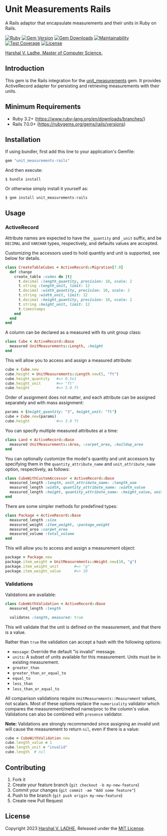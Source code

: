 # Unit Measurements Rails

A Rails adaptor that encapsulate measurements and their units in Ruby on Rails.

[![Ruby](https://github.com/shivam091/unit_measurements-rails/actions/workflows/main.yml/badge.svg)](https://github.com/shivam091/unit_measurements-rails/actions/workflows/main.yml)
[![Gem Version](https://badge.fury.io/rb/unit_measurements-rails.svg)](https://badge.fury.io/rb/unit_measurements-rails)
[![Gem Downloads](https://img.shields.io/gem/dt/unit_measurements-rails.svg)](http://rubygems.org/gems/unit_measurements-rails)
[![Maintainability](https://api.codeclimate.com/v1/badges/b319a452f37addbc077b/maintainability)](https://codeclimate.com/github/shivam091/unit_measurements-rails/maintainability)
[![Test Coverage](https://api.codeclimate.com/v1/badges/b319a452f37addbc077b/test_coverage)](https://codeclimate.com/github/shivam091/unit_measurements-rails/test_coverage)
[![License](https://img.shields.io/badge/License-MIT-blue.svg)](https://github.com/shivam091/unit_measurements-rails/blob/main/LICENSE.md)

[Harshal V. Ladhe, Master of Computer Science.](https://shivam091.github.io)

## Introduction

This gem is the Rails integration for the [unit_measurements](https://github.com/shivam091/unit_measurements) gem.
It provides ActiveRecord adapter for persisting and retrieving measurements with their units.

## Minimum Requirements

* Ruby 3.2+ (https://www.ruby-lang.org/en/downloads/branches/)
* Rails 7.0.0+ (https://rubygems.org/gems/rails/versions)

## Installation

If using bundler, first add this line to your application's Gemfile:

```ruby
gem "unit_measurements-rails"
```

And then execute:

`$ bundle install`

Or otherwise simply install it yourself as:

`$ gem install unit_measurements-rails`

## Usage

### ActiveRecord

Attribute names are expected to have the `_quantity` and `_unit` suffix, and be
`DECIMAL` and `VARCHAR` types, respectively, and defaults values are accepted.

Customizing the accessors used to hold quantity and unit is supported, see below
for details.

```ruby
class CreateTableCubes < ActiveRecord::Migration[7.0]
  def change
    create_table :cubes do |t|
      t.decimal :length_quantity, precision: 10, scale: 2
      t.string :length_unit, limit: 12
      t.decimal :width_quantity, precision: 10, scale: 2
      t.string :width_unit, limit: 12
      t.decimal :height_quantity, precision: 10, scale: 2
      t.string :height_unit, limit: 12
      t.timestamps
    end
  end
end
```

A column can be declared as a measured with its unit group class:

```ruby
class Cube < ActiveRecord::Base
  measured UnitMeasurements::Length, :height
end
```

This will allow you to access and assign a measured attribute:

```ruby
cube = Cube.new
cube.height = UnitMeasurements::Length.new(5, "ft")
cube.height_quantity   #=> 0.5e1
cube.height_unit       #=> "ft"
cube.height            #=> 5.0 ft
```

Order of assignment does not matter, and each attribute can be assigned separately
and with mass assignment:

```ruby
params = {height_quantity: "3", height_unit: "ft"}
cube = Cube.new(params)
cube.height            #=> 3.0 ft
```

You can specify multiple measured attributes at a time:

```ruby
class Land < ActiveRecord::Base
  measured UnitMeasurements::Area, :carpet_area, :buildup_area
end
```

You can optionally customize the model's quantity and unit accessors by specifying
them in the `quantity_attribute_name` and `unit_attribute_name` option, respectively,
as follows:

```ruby
class CubeWithCustomAccessor < ActiveRecord::Base
  measured_length :length, unit_attribute_name: :length_uom
  measured_length :width, quantity_attribute_name: :width_value
  measured_length :height, quantity_attribute_name: :height_value, unit_attribute_name: :height_uom
end
```

There are some simpler methods for predefined types:

```ruby
class Package < ActiveRecord::Base
  measured_length :size
  measured_weight :item_weight, :package_weight
  measured_area :carpet_area
  measured_volume :total_volume
end
```

This will allow you to access and assign a measurement object:

```ruby
package = Package.new
package.item_weight = UnitMeasurements::Weight.new(10, "g")
package.item_weight_unit       #=> "g"
package.item_weight_value      #=> 10
```

### Validations

Validations are available:

```ruby
class CubeWithValidation < ActiveRecord::Base
  measured_length :length

  validates :length, measured: true
```

This will validate that the unit is defined on the measurement, and that there is a value.

Rather than `true` the validation can accept a hash with the following options:

* `message`: Override the default "is invalid" message.
* `units`: A subset of units available for this measurement. Units must be in existing measurement.
* `greater_than`
* `greater_than_or_equal_to`
* `equal_to`
* `less_than`
* `less_than_or_equal_to`

All comparison validations require `UnitMeasurements::Measurement` values, not scalars.
Most of these options replace the `numericality` validator which compares the
measurement/method name/proc to the column's value. Validations can also be combined
with `presence` validator.

**Note:** Validations are strongly recommended since assigning an invalid unit
will cause the measurement to return `nil`, even if there is a value:

```ruby
cube = CubeWithValidation.new
cube.length_value = 1
cube.length_unit = "invalid"
cube.length  # nil
```

## Contributing

1. Fork it
2. Create your feature branch (`git checkout -b my-new-feature`)
3. Commit your changes (`git commit -am "Add some feature"`)
4. Push to the branch (`git push origin my-new-feature`)
5. Create new Pull Request

## License

Copyright 2023 [Harshal V. LADHE]((https://shivam091.github.io)), Released under the [MIT License](http://opensource.org/licenses/MIT).
